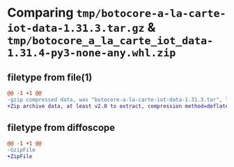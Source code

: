 # Comparing `tmp/botocore-a-la-carte-iot-data-1.31.3.tar.gz` & `tmp/botocore_a_la_carte_iot_data-1.31.4-py3-none-any.whl.zip`

## filetype from file(1)

```diff
@@ -1 +1 @@
-gzip compressed data, was "botocore-a-la-carte-iot-data-1.31.3.tar", last modified: Fri Jul 14 01:46:11 2023, max compression
+Zip archive data, at least v2.0 to extract, compression method=deflate
```

## filetype from diffoscope

```diff
@@ -1 +1 @@
-GzipFile
+ZipFile
```

